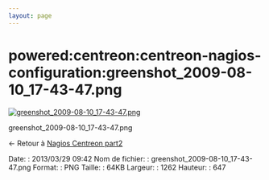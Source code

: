```yaml
---
layout: page
---
```


powered:centreon:centreon-nagios-configuration:greenshot\_2009-08-10\_17-43-47.png
==================================================================================

[![greenshot\_2009-08-10\_17-43-47.png](../../..//assets/media/powered/centreon/centreon-nagios-configuration/greenshot_2009-08-10_17-43-47.png@cache=&w=900&h=461 "greenshot_2009-08-10_17-43-47.png")](../../..//assets/media/powered/centreon/centreon-nagios-configuration/greenshot_2009-08-10_17-43-47.png@cache= "Afficher le fichier original")

greenshot\_2009-08-10\_17-43-47.png

← Retour à [Nagios Centreon
part2](../../../../centreon/nagios-centreon-part2.html "centreon:nagios-centreon-part2")

Date:
:   2013/03/29 09:42
Nom de fichier:
:   greenshot\_2009-08-10\_17-43-47.png
Format:
:   PNG
Taille:
:   64KB
Largeur:
:   1262
Hauteur:
:   647

